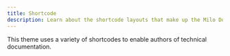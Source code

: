 ```yaml
---
title: Shortcode
description: Learn about the shortcode layouts that make up the Milo Docs theme.
---
```


This theme uses a variety of shortcodes to enable authors of technical documentation. 